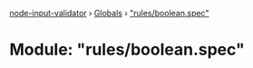 [node-input-validator](../README.md) › [Globals](../globals.md) › ["rules/boolean.spec"](_rules_boolean_spec_.md)

# Module: "rules/boolean.spec"


